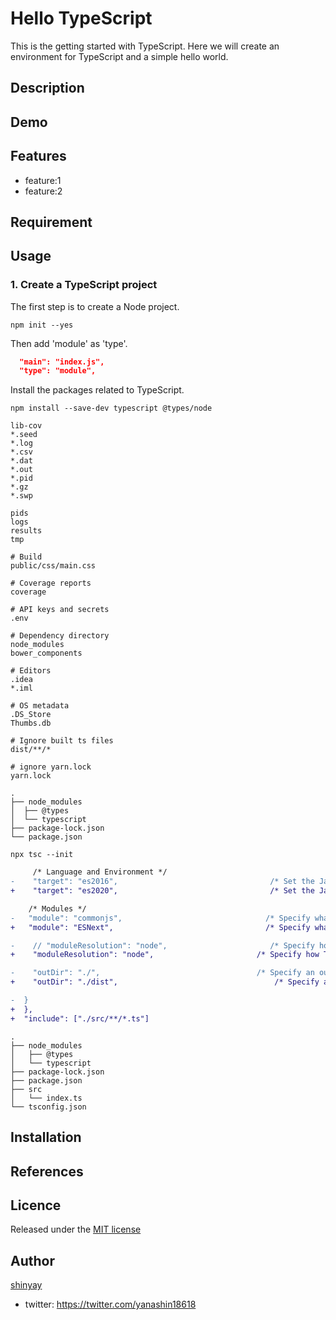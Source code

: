 # Hello TypeScript

This is the getting started with TypeScript.
Here we will create an environment for TypeScript and a simple hello world.

## Description

## Demo

## Features

- feature:1
- feature:2

## Requirement

## Usage

### 1. Create a TypeScript project

The first step is to create a Node project.

```shell
npm init --yes
```

Then add 'module' as 'type'.

```json
  "main": "index.js",
  "type": "module",
```

Install the packages related to TypeScript.

```shell
npm install --save-dev typescript @types/node
```

```
lib-cov
*.seed
*.log
*.csv
*.dat
*.out
*.pid
*.gz
*.swp

pids
logs
results
tmp

# Build
public/css/main.css

# Coverage reports
coverage

# API keys and secrets
.env

# Dependency directory
node_modules
bower_components

# Editors
.idea
*.iml

# OS metadata
.DS_Store
Thumbs.db

# Ignore built ts files
dist/**/*

# ignore yarn.lock
yarn.lock
```

```
.
├── node_modules
│  ├── @types
│  └── typescript
├── package-lock.json
└── package.json
```

```shell
npx tsc --init
```

```diff
     /* Language and Environment */
-    "target": "es2016",                                  /* Set the JavaScript language version for emitted JavaScript and include compatible library declarations. */
+    "target": "es2020",                                  /* Set the JavaScript language version for emitted JavaScript and include compatible library declarations. */
```

```diff
    /* Modules */
-   "module": "commonjs",                                /* Specify what module code is generated. */
+   "module": "ESNext",                                  /* Specify what module code is generated. */
```

```diff
-    // "moduleResolution": "node",                       /* Specify how TypeScript looks up a file from a given module specifier. */
+    "moduleResolution": "node",                       /* Specify how TypeScript looks up a file from a given module specifier. */
```

```diff
-    "outDir": "./",                                   /* Specify an output folder for all emitted files. */
+    "outDir": "./dist",                                   /* Specify an output folder for all emitted files. */
```

```diff
-  }
+  },
+  "include": ["./src/**/*.ts"]
```

```shell
.
├── node_modules
│   ├── @types
│   └── typescript
├── package-lock.json
├── package.json
├── src
│   └── index.ts
└── tsconfig.json
```

## Installation

## References

## Licence

Released under the [MIT license](https://gist.githubusercontent.com/shinyay/56e54ee4c0e22db8211e05e70a63247e/raw/34c6fdd50d54aa8e23560c296424aeb61599aa71/LICENSE)

## Author

[shinyay](https://github.com/shinyay)
- twitter: https://twitter.com/yanashin18618
